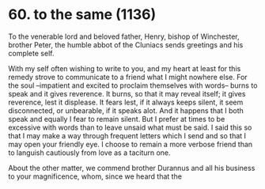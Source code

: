 # 60. to the same \(1136\)

To the venerable lord and beloved father, Henry, bishop of Winchester, brother Peter, the humble abbot of the Cluniacs sends greetings and his complete self.

With my self often wishing to write to you, and my heart at least for this remedy strove to communicate to a friend what I might nowhere else. For the soul –impatient and excited to proclaim themselves with words– burns to speak and it gives reverence. It burns, so that it may reveal itself; it gives reverence, lest it displease. It fears lest, if it always keeps silent, it seem disconnected, or unbearable, if it speaks alot. And it happens that I both speak and equally I fear to remain silent. But I prefer at times to be excessive with words than to leave unsaid what must be said. I said this so that I may make a way through frequent letters which I send and so that I may open your friendly eye. I choose to remain a more verbose friend than to languish cautiously from love as a taciturn one.

About the other matter, we commend brother Durannus and all his business to your magnificence, whom, since we heard that the

